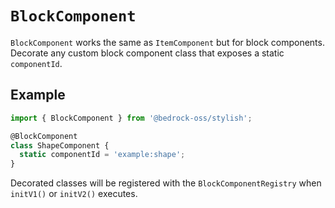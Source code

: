 # `BlockComponent`

`BlockComponent` works the same as `ItemComponent` but for block components. Decorate
any custom block component class that exposes a static `componentId`.

## Example

```ts
import { BlockComponent } from '@bedrock-oss/stylish';

@BlockComponent
class ShapeComponent {
  static componentId = 'example:shape';
}
```

Decorated classes will be registered with the `BlockComponentRegistry` when
`initV1()` or `initV2()` executes.